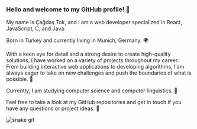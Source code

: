 ### Hello and welcome to my GitHub profile! 🎉 
My name is Çağdaş Tok, and I am a web developer specialized in React, JavaScript, C, and Java. 

Born in Turkey and currently living in Munich, Germany. 🌍

With a keen eye for detail and a strong desire to create high-quality solutions, I have worked on a variety of projects throughout my career. From building interactive web applications to developing algorithms, I am always eager to take on new challenges and push the boundaries of what is possible. 💪

Currently, I am studying computer science and computer linguistics. 🤖

Feel free to take a look at my GitHub repositories and get in touch if you have any questions or project ideas. 🤝


![snake gif](https://github.com/ctokx/ctokx/blob/output/github-contribution-grid-snake.gif)

<!--
**ctokx/ctokx** is a ✨ _special_ ✨ repository because its `README.md` (this file) appears on your GitHub profile.

Here are some ideas to get you started:

- 🔭 I’m currently working on ...
- 🌱 I’m currently learning ...
- 👯 I’m looking to collaborate on ...
- 🤔 I’m looking for help with ...
- 💬 Ask me about ...
- 📫 How to reach me: ...
- 😄 Pronouns: ...
- ⚡ Fun fact: ...
-->

